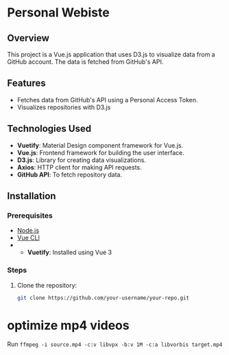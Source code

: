 # Personal Webiste

## Overview

This project is a Vue.js application that uses D3.js to visualize data from a GitHub account. The data is fetched from GitHub's API.

## Features

- Fetches data from GitHub's API using a Personal Access Token.
- Visualizes repositories with D3.js

## Technologies Used

- **Vuetify**: Material Design component framework for Vue.js.
- **Vue.js**: Frontend framework for building the user interface.
- **D3.js**: Library for creating data visualizations.
- **Axios**: HTTP client for making API requests.
- **GitHub API**: To fetch repository data.

## Installation

### Prerequisites

- [Node.js](https://nodejs.org/)
- [Vue CLI](https://cli.vuejs.org/)
- - **Vuetify**: Installed using Vue 3

### Steps

1. Clone the repository:

   ```bash
   git clone https://github.com/your-username/your-repo.git
   ```

# optimize mp4 videos

Run `ffmpeg -i source.mp4 -c:v libvpx -b:v 1M -c:a libvorbis target.mp4`
